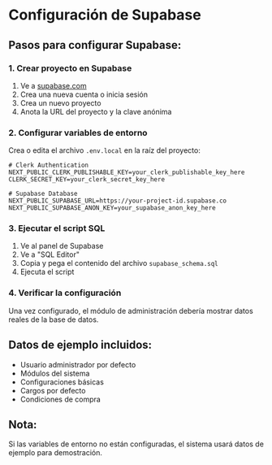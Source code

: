 # Configuración de Supabase

## Pasos para configurar Supabase:

### 1. Crear proyecto en Supabase
1. Ve a [supabase.com](https://supabase.com)
2. Crea una nueva cuenta o inicia sesión
3. Crea un nuevo proyecto
4. Anota la URL del proyecto y la clave anónima

### 2. Configurar variables de entorno
Crea o edita el archivo `.env.local` en la raíz del proyecto:

```env
# Clerk Authentication
NEXT_PUBLIC_CLERK_PUBLISHABLE_KEY=your_clerk_publishable_key_here
CLERK_SECRET_KEY=your_clerk_secret_key_here

# Supabase Database
NEXT_PUBLIC_SUPABASE_URL=https://your-project-id.supabase.co
NEXT_PUBLIC_SUPABASE_ANON_KEY=your_supabase_anon_key_here
```

### 3. Ejecutar el script SQL
1. Ve al panel de Supabase
2. Ve a "SQL Editor"
3. Copia y pega el contenido del archivo `supabase_schema.sql`
4. Ejecuta el script

### 4. Verificar la configuración
Una vez configurado, el módulo de administración debería mostrar datos reales de la base de datos.

## Datos de ejemplo incluidos:
- Usuario administrador por defecto
- Módulos del sistema
- Configuraciones básicas
- Cargos por defecto
- Condiciones de compra

## Nota:
Si las variables de entorno no están configuradas, el sistema usará datos de ejemplo para demostración.





